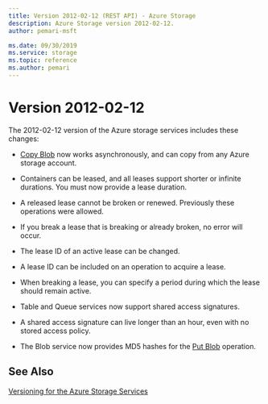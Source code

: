 ```yaml
---
title: Version 2012-02-12 (REST API) - Azure Storage
description: Azure Storage version 2012-02-12.
author: pemari-msft

ms.date: 09/30/2019
ms.service: storage
ms.topic: reference
ms.author: pemari
---
```


# Version 2012-02-12

The 2012-02-12 version of the Azure storage services includes these changes:  
  
-   [Copy Blob](Copy-Blob.md) now works asynchronously, and can copy from any Azure storage account.  
  
-   Containers can be leased, and all leases support shorter or infinite durations. You must now provide a lease duration.  
  
-   A released lease cannot be broken or renewed. Previously these operations were allowed.  
  
-   If you break a lease that is breaking or already broken, no error will occur.  
  
-   The lease ID of an active lease can be changed.  
  
-   A lease ID can be included on an operation to acquire a lease.  
  
-   When breaking a lease, you can specify a period during which the lease should remain active.  
  
-   Table and Queue services now support shared access signatures.  
  
-   A shared access signature can live longer than an hour, even with no stored access policy.  
  
-   The Blob service now provides MD5 hashes for the [Put Blob](Put-Blob.md) operation.  
  
## See Also  
 [Versioning for the Azure Storage Services](Versioning-for-the-Azure-Storage-Services.md)
